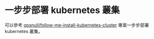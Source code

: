 # 一步步部署 kubernetes 叢集

可以參考 [opsnull/follow-me-install-kubernetes-cluster](https://github.com/opsnull/follow-me-install-kubernetes-cluster) 專案一步步部署 kubernetes 叢集。
